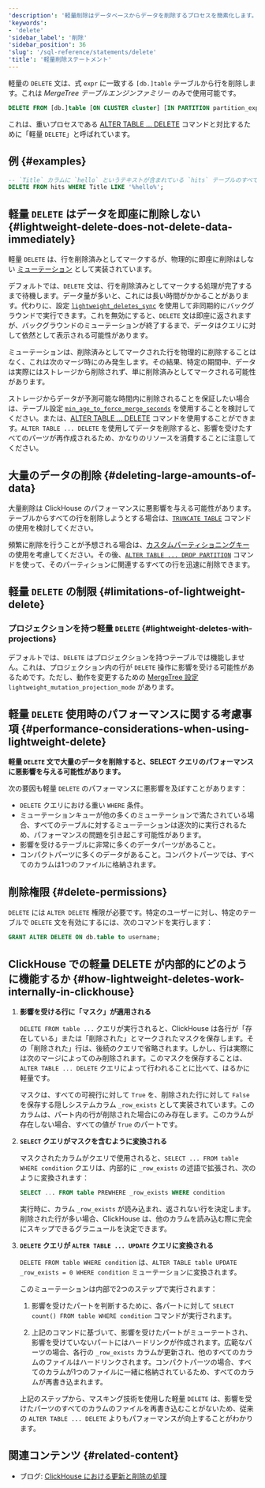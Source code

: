 ```yaml
---
'description': '軽量削除はデータベースからデータを削除するプロセスを簡素化します。'
'keywords':
- 'delete'
'sidebar_label': '削除'
'sidebar_position': 36
'slug': '/sql-reference/statements/delete'
'title': '軽量削除ステートメント'
---
```




軽量の `DELETE` 文は、式 `expr` に一致する `[db.]table` テーブルから行を削除します。これは *MergeTree テーブルエンジンファミリー* のみで使用可能です。

```sql
DELETE FROM [db.]table [ON CLUSTER cluster] [IN PARTITION partition_expr] WHERE expr;
```

これは、重いプロセスである [ALTER TABLE ... DELETE](/sql-reference/statements/alter/delete) コマンドと対比するために「軽量 `DELETE`」と呼ばれています。

## 例 {#examples}

```sql
-- `Title` カラムに `hello` というテキストが含まれている `hits` テーブルのすべての行を削除します
DELETE FROM hits WHERE Title LIKE '%hello%';
```

## 軽量 `DELETE` はデータを即座に削除しない {#lightweight-delete-does-not-delete-data-immediately}

軽量 `DELETE` は、行を削除済みとしてマークするが、物理的に即座に削除はしない [ミューテーション](/sql-reference/statements/alter#mutations) として実装されています。

デフォルトでは、`DELETE` 文は、行を削除済みとしてマークする処理が完了するまで待機します。データ量が多いと、これには長い時間がかかることがあります。代わりに、設定 [`lightweight_deletes_sync`](/operations/settings/settings#lightweight_deletes_sync) を使用して非同期的にバックグラウンドで実行できます。これを無効にすると、`DELETE` 文は即座に返されますが、バックグラウンドのミューテーションが終了するまで、データはクエリに対して依然として表示される可能性があります。

ミューテーションは、削除済みとしてマークされた行を物理的に削除することはなく、これは次のマージ時にのみ発生します。その結果、特定の期間中、データは実際にはストレージから削除されず、単に削除済みとしてマークされる可能性があります。

ストレージからデータが予測可能な時間内に削除されることを保証したい場合は、テーブル設定 [`min_age_to_force_merge_seconds`](/operations/settings/merge-tree-settings#min_age_to_force_merge_seconds) を使用することを検討してください。または、[ALTER TABLE ... DELETE](/sql-reference/statements/alter/delete) コマンドを使用することができます。`ALTER TABLE ... DELETE` を使用してデータを削除すると、影響を受けたすべてのパーツが再作成されるため、かなりのリソースを消費することに注意してください。

## 大量のデータの削除 {#deleting-large-amounts-of-data}

大量削除は ClickHouse のパフォーマンスに悪影響を与える可能性があります。テーブルからすべての行を削除しようとする場合は、[`TRUNCATE TABLE`](/sql-reference/statements/truncate) コマンドの使用を検討してください。

頻繁に削除を行うことが予想される場合は、[カスタムパーティショニングキー](/engines/table-engines/mergetree-family/custom-partitioning-key) の使用を考慮してください。その後、[`ALTER TABLE ... DROP PARTITION`](/sql-reference/statements/alter/partition#drop-partitionpart) コマンドを使って、そのパーティションに関連するすべての行を迅速に削除できます。

## 軽量 `DELETE` の制限 {#limitations-of-lightweight-delete}

### プロジェクションを持つ軽量 `DELETE` {#lightweight-deletes-with-projections}

デフォルトでは、`DELETE` はプロジェクションを持つテーブルでは機能しません。これは、プロジェクション内の行が `DELETE` 操作に影響を受ける可能性があるためです。ただし、動作を変更するための [MergeTree 設定](/operations/settings/merge-tree-settings) `lightweight_mutation_projection_mode` があります。

## 軽量 `DELETE` 使用時のパフォーマンスに関する考慮事項 {#performance-considerations-when-using-lightweight-delete}

**軽量 `DELETE` 文で大量のデータを削除すると、SELECT クエリのパフォーマンスに悪影響を与える可能性があります。**

次の要因も軽量 `DELETE` のパフォーマンスに悪影響を及ぼすことがあります：

- `DELETE` クエリにおける重い `WHERE` 条件。
- ミューテーションキューが他の多くのミューテーションで満たされている場合、すべてのテーブルに対するミューテーションは逐次的に実行されるため、パフォーマンスの問題を引き起こす可能性があります。
- 影響を受けるテーブルに非常に多くのデータパーツがあること。
- コンパクトパーツに多くのデータがあること。コンパクトパーツでは、すべてのカラムは1つのファイルに格納されます。

## 削除権限 {#delete-permissions}

`DELETE` には `ALTER DELETE` 権限が必要です。特定のユーザーに対し、特定のテーブルで `DELETE` 文を有効にするには、次のコマンドを実行します：

```sql
GRANT ALTER DELETE ON db.table to username;
```

## ClickHouse での軽量 DELETE が内部的にどのように機能するか {#how-lightweight-deletes-work-internally-in-clickhouse}

1. **影響を受ける行に「マスク」が適用される**

   `DELETE FROM table ...` クエリが実行されると、ClickHouse は各行が「存在している」または「削除された」とマークされたマスクを保存します。その「削除された」行は、後続のクエリで省略されます。しかし、行は実際には次のマージによってのみ削除されます。このマスクを保存することは、`ALTER TABLE ... DELETE` クエリによって行われることに比べて、はるかに軽量です。

   マスクは、すべての可視行に対して `True` を、削除された行に対して `False` を保存する隠しシステムカラム `_row_exists` として実装されています。このカラムは、パート内の行が削除された場合にのみ存在します。このカラムが存在しない場合、すべての値が `True` のパートです。

2. **`SELECT` クエリがマスクを含むように変換される**

   マスクされたカラムがクエリで使用されると、`SELECT ... FROM table WHERE condition` クエリは、内部的に `_row_exists` の述語で拡張され、次のように変換されます：
   ```sql
   SELECT ... FROM table PREWHERE _row_exists WHERE condition
   ```
   実行時に、カラム `_row_exists` が読み込まれ、返されない行を決定します。削除された行が多い場合、ClickHouse は、他のカラムを読み込む際に完全にスキップできるグラニュールを決定できます。

3. **`DELETE` クエリが `ALTER TABLE ... UPDATE` クエリに変換される**

   `DELETE FROM table WHERE condition` は、`ALTER TABLE table UPDATE _row_exists = 0 WHERE condition` ミューテーションに変換されます。

   このミューテーションは内部で2つのステップで実行されます：

   1. 影響を受けたパートを判断するために、各パートに対して `SELECT count() FROM table WHERE condition` コマンドが実行されます。

   2. 上記のコマンドに基づいて、影響を受けたパートがミューテートされ、影響を受けていないパートにはハードリンクが作成されます。広範なパーツの場合、各行の `_row_exists` カラムが更新され、他のすべてのカラムのファイルはハードリンクされます。コンパクトパーツの場合、すべてのカラムが1つのファイルに一緒に格納されているため、すべてのカラムが再書き込まれます。

   上記のステップから、マスキング技術を使用した軽量 `DELETE` は、影響を受けたパーツのすべてのカラムのファイルを再書き込むことがないため、従来の `ALTER TABLE ... DELETE` よりもパフォーマンスが向上することがわかります。

## 関連コンテンツ {#related-content}

- ブログ: [ClickHouse における更新と削除の処理](https://clickhouse.com/blog/handling-updates-and-deletes-in-clickhouse)
